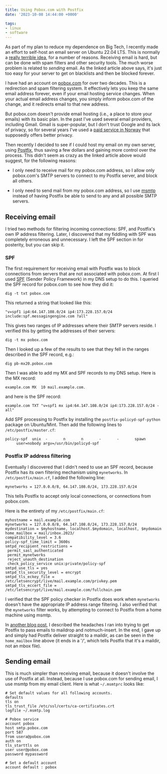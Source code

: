 ```yaml
---
title: Using Pobox.com with Postfix
date: '2023-10-08 14:44:00 +0000'

tags:
- linux
- software
---
```


As part of my plan to reduce my dependence on Big Tech, I recently
made an effort to self-host an email server on Ubuntu 22.04 LTS.  This
is normally a [really terrible idea](https://cfenollosa.com/blog/after-self-hosting-my-email-for-twenty-three-years-i-have-thrown-in-the-towel-the-oligopoly-has-won.html),
for a number of reasons.  Receiving email is hard, but can be done with
spam filters and other security tools.  The much worse problem is related to *sending*
email.  As the linked article above says, it's just too easy for your server
to get on blacklists and then be blocked forever.

I have had an account on [pobox.com](https://www.pobox.com/) for over two decades.  This is a redirection
and spam filtering system.  It effectively lets you keep the same email
address forever, even if your email hosting service changes.  When your actual
email address changes, you simply inform pobox.com of the change, and it
redirects email to that new address.

But pobox.com doesn't provide email hosting (i.e., a place to store
your emails) with its basic plan.  In the past I've used several email
providers, including Gmail.  Gmail is super-popular,
but I don't trust Google and its lack of privacy, so for several years
I've used a [paid service in Norway](https://runbox.com/) that supposedly offers better privacy.

Then recently I decided to see if I could host my email on my own
server, using [Postfix](https://www.postfix.org/), thus saving a few dollars and gaining more control
over the process.  This didn't seem as crazy as the linked article
above would suggest, for the following reasons:

* I only need to receive mail for my pobox.com address, so I
allow only pobox.com's SMTP servers to connect to my Postfix server, and block
all others.

* I only need to send mail from my pobox.com address, so I
use [msmtp](https://marlam.de/msmtp/) instead of having Postfix be able to send to any and all possible
SMTP servers.

## Receiving email

I tried two methods for filtering incoming connections: SPF, and
Postfix's own IP address filtering.  Later, I discovered that
my fiddling with SPF was completely erroneous and unnecessary.  I left the SPF section in for posterity,
but you can skip it.


### SPF

The first requirement for receiving email with Postfix was to block
connections from servers that are not associated with pobox.com.
At first I used [SPF](https://en.wikipedia.org/wiki/Sender_Policy_Framework)
(Sender Policy Framework)
in my DNS setup to do this.  I queried the SPF
record for pobox.com to see how they did it:

    dig -t txt pobox.com

This returned a string that looked like this:

    "v=spf1 ip4:64.147.108.0/24 ip4:173.228.157.0/24 include:spf.messagingengine.com ?all"

This gives two ranges of IP addresses where their SMTP servers reside.  I verified
this by getting the addresses of their servers:

    dig -t mx pobox.com

Then I looked up a few of the results to see that they fell in the ranges described
in the SPF record, e.g.:

    dig pb-mx20.pobox.com

Then I was able to add my MX and SPF records to my DNS setup.  Here
is the MX record:

    example.com	MX	10 mail.example.com.

and here is the SPF record:

    example.com	TXT	"v=spf1 mx ip4:64.147.108.0/24 ip4:173.228.157.0/24 -all"

Add SPF processing to Postfix by installing the `postfix-policyd-spf-python`
package on Ubuntu/Mint.  Then add the following lines to `/etc/postfix/master.cf`:

    policy-spf  unix  -       n       n       -       -       spawn
         user=nobody argv=/usr/bin/policyd-spf

### Postfix IP address filtering

Eventually I discovered that I didn't need to use an SPF record, because
Postfix has its own filtering mechanism using `mynetworks`.  In `/etc/postfix/main.cf`, I 
added the following line:

    mynetworks = 127.0.0.0/8, 64.147.108.0/24, 173.228.157.0/24

This tells Postfix to accept only local connections, or connections from pobox.com.

Here is the entirety of my `/etc/postfix/main.cf`:

    myhostname = mail.example.com
    mynetworks = 127.0.0.0/8, 64.147.108.0/24, 173.228.157.0/24
    mydestination = $myhostname, localhost.$mydomain, localhost, $mydomain
    home_mailbox = mail/inbox.2023/
    compatibility_level = 3.6
    policy-spf_time_limit = 3600s
    smtpd_recipient_restrictions =
	 permit_sasl_authenticated
	 permit_mynetworks
	 reject_unauth_destination
	 check_policy_service unix:private/policy-spf
    smtpd_use_tls = yes
    smtpd_tls_security_level = encrypt
    smtpd_tls_eckey_file = /etc/letsencrypt/live/mail.example.com/privkey.pem
    smtpd_tls_eccert_file = /etc/letsencrypt/live/mail.example.com/fullchain.pem

I verified that the SPF policy checker in Postfix does work when `mynetworks`
doesn't have the appropriate IP address range filtering.  I also verified
that the `mynetworks` filter works, by attempting to connect to Postfix
from a home machine using msmtp.

In [another blog post](/posts/2023-10-03-postfix-maildrop-failure/),
I described the headaches I ran into trying
to get Postfix to pass emails to maildrop and notmuch-insert.  In the
end, I gave up and simply had Postfix deliver straight to a maildir,
as can be seen in the `home_mailbox` line above (it ends in a '/',
which tells Postfix that it's a maildir, not an mbox file).

## Sending email

This is much simpler than receiving email, because it doesn't involve
the use of Postfix at all.  Instead, because I use pobox.com for
sending email, I use msmtp from my email client.  Here is
what `~/.msmtprc` looks like:

    # Set default values for all following accounts.
    defaults
    tls on
    tls_trust_file /etc/ssl/certs/ca-certificates.crt
    logfile ~/.msmtp.log

    # Pobox service
    account pobox
    host smtp.pobox.com
    port 587
    from usera@pobox.com
    auth on
    tls_starttls on
    user user@pobox.com
    password mypassword

    # Set a default account
    account default : pobox

